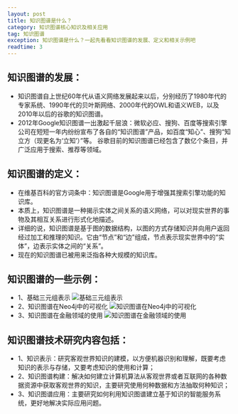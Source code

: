 ```yaml
---
layout: post
title: 知识图谱是什么？
category: 知识图谱核心知识及相关应用
tag: 知识图谱
exception: 知识图谱是什么？一起先看看知识图谱的发展、定义和相关示例吧
readtime: 3
---
```


## 知识图谱的发展：
* 知识图谱自上世纪60年代从语义网络发展起来以后，分别经历了1980年代的专家系统、1990年代的贝叶斯网络、2000年代的OWL和语义WEB，以及2010年以后的谷歌的知识图谱。
* 2012年Google知识图谱一出激起千层浪：微软必应、搜狗、百度等搜索引擎公司在短短一年内纷纷宣布了各自的“知识图谱”产品，如百度“知心”、搜狗“知立方（现更名为‘立知’）”等。
谷歌目前的知识图谱已经包含了数亿个条目，并广泛应用于搜索、推荐等领域。

## 知识图谱的定义：
* 在维基百科的官方词条中：知识图谱是Google用于增强其搜索引擎功能的知识库。
* 本质上，知识图谱是一种揭示实体之间关系的语义网络，可以对现实世界的事物及其相互关系进行形式化地描述。
* 详细的说，知识图谱是基于图的数据结构，以图的方式存储知识并向用户返回经过加工和推理的知识。它由“节点”和“边”组成，节点表示现实世界中的“实体”，边表示实体之间的“关系”。
* 现在的知识图谱已被用来泛指各种大规模的知识库。

## 知识图谱的一些示例：
* 1、基础三元组表示
![基础三元组表示]()
* 2、知识图谱在Neo4j中的可视化
![知识图谱在Neo4j中的可视化]()
* 3、知识图谱在金融领域的使用
![知识图谱在金融领域的使用]()

## 知识图谱技术研究内容包括：
* 1、知识表示：研究客观世界知识的建模，以方便机器识别和理解，既要考虑知识的表示与存储，又要考虑知识的使用和计算；
* 2、知识图谱构建：解决如何建立计算机算法从客观世界或者互联网的各种数据资源中获取客观世界的知识，主要研究使用何种数据和方法抽取何种知识；
* 3、知识图谱应用：主要研究如何利用知识图谱建立基于知识的智能服务系统，更好地解决实际应用问题。

